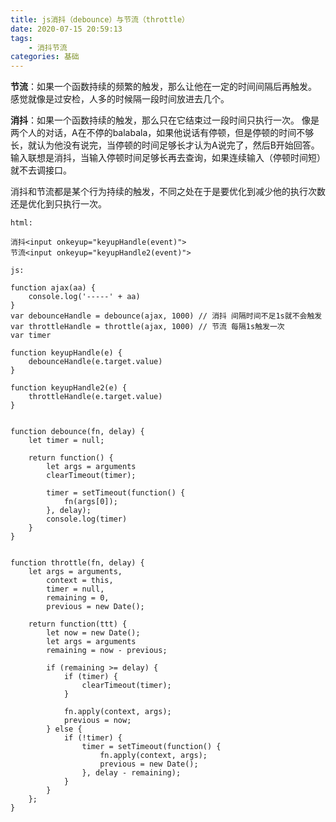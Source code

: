 ```yaml
---
title: js消抖（debounce）与节流（throttle）
date: 2020-07-15 20:59:13
tags:
    - 消抖节流
categories: 基础
---
```


**节流**：如果一个函数持续的频繁的触发，那么让他在一定的时间间隔后再触发。
感觉就像是过安检，人多的时候隔一段时间放进去几个。

**消抖**：如果一个函数持续的触发，那么只在它结束过一段时间只执行一次。
像是两个人的对话，A在不停的balabala，如果他说话有停顿，但是停顿的时间不够长，就认为他没有说完，当停顿的时间足够长才认为A说完了，然后B开始回答。
输入联想是消抖，当输入停顿时间足够长再去查询，如果连续输入（停顿时间短）就不去调接口。

消抖和节流都是某个行为持续的触发，不同之处在于是要优化到减少他的执行次数还是优化到只执行一次。

```
html:

消抖<input onkeyup="keyupHandle(event)">
节流<input onkeyup="keyupHandle2(event)">
```
```
js:

function ajax(aa) {
    console.log('-----' + aa)
}
var debounceHandle = debounce(ajax, 1000) // 消抖 间隔时间不足1s就不会触发
var throttleHandle = throttle(ajax, 1000) // 节流 每隔1s触发一次
var timer

function keyupHandle(e) {
    debounceHandle(e.target.value)
}

function keyupHandle2(e) {
    throttleHandle(e.target.value)
}


function debounce(fn, delay) {
    let timer = null;

    return function() {
        let args = arguments
        clearTimeout(timer);

        timer = setTimeout(function() {
            fn(args[0]);
        }, delay);
        console.log(timer)
    }
}


function throttle(fn, delay) {
    let args = arguments,
        context = this,
        timer = null,
        remaining = 0,
        previous = new Date();

    return function(ttt) {
        let now = new Date();
        let args = arguments
        remaining = now - previous;

        if (remaining >= delay) {
            if (timer) {
                clearTimeout(timer);
            }

            fn.apply(context, args);
            previous = now;
        } else {
            if (!timer) {
                timer = setTimeout(function() {
                    fn.apply(context, args);
                    previous = new Date();
                }, delay - remaining);
            }
        }
    };
}
```

